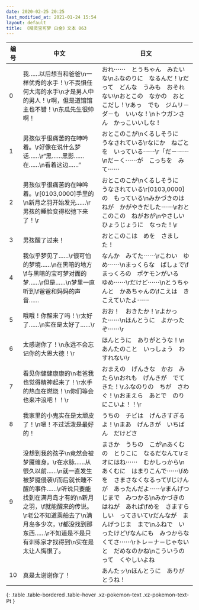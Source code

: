 ```yaml
---
date: 2020-02-25 20:25
last_modified_at: 2021-01-24 15:54
layout: default
title: 《精灵宝可梦 白金》文本 063
---
```

| 编号 | 中文 | 日文 |
| ---- | ---- | ---- |
| 0 | 我……以后想当和爸爸\n一样优秀的水手！\r不畏惧任何大海的水手\n才是男人中的男人！\r啊，但是道馆馆主也不错！\n东瓜先生很帅啊！ | おれ⋯⋯　とうちゃん　みたいな\nふなのりに　なるんだ！\rだって　どんな　うみも　おそれない\nおとこの　なかの　おとこだし！\rあっ　でも　ジムリ－ダ－も　いいな！\nトウガンさん　かっこいいしな！ |
| 1 | 男孩似乎很痛苦的在呻吟着。\r好像在说什么梦话……\r“黑……黑影……在……\n看着这边……” | おとこのこが\nくるしそうに　うなされている\rなにか　ねごとを　いっている⋯⋯\r「だ－⋯⋯\nだ－く⋯⋯が　こっちを　みて⋯⋯ |
| 2 | 男孩似乎很痛苦的在呻吟着。\r[0103,0000]手里的\n新月之羽开始发光……\r男孩的睡脸变得松弛下来了！\r | おとこのこが\nくるしそうに　うなされている\r[0103,0000]の　もっている\nみかづきのはねが　かがやきだした⋯⋯\rおとこのこの　ねがおが\nやさしい　ひょうじょうに　なった！\r |
| 3 | 男孩醒了过来！ | おとこのこは　めを　さました！ |
| 4 | 我似乎梦见了……\r很可怕的梦境……\n在黑暗的地方\f与黑暗的宝可梦对面的梦……\r但是……\n梦里一直听到\f爸爸和妈妈的声音…… | なんか　みてた⋯⋯\rこわい　ゆめ⋯⋯\nまっくらな　ばしょで\fまっくろの　ポケモンがいる　ゆめ⋯⋯\rだけど⋯⋯\nとうちゃんと　かあちゃんの\fこえは　きこえていたよ⋯⋯ |
| 5 | 哦哦！你醒来了吗！\r太好了……\n实在是太好了……\r | おお！　おきたか！\rよかった⋯⋯\nほんとうに　よかったぞ⋯⋯\r |
| 6 | 太感谢你了！\n永远不会忘记你的大恩大德！\r | ほんとうに　ありがとうな！\nあんたのこと　いっしょう　わすれない\r |
| 7 | 看见你健健康康的\n老爸我也觉得精神起来了！\r水手的热血在燃烧！\n你们等会也来冲浪吧！！\r | おまえの　げんきな　かお　みたら\nおれも　げんきが　でてきた！\rふなのりの　ちが　さわぐ！\nおまえら　あとで　のりにこいよ！！\r |
| 8 | 我家里的小鬼实在是太顽皮了！\n嗯！不过活泼是最好的！ | うちの　チビは　げんきすぎるよ！\nまあ　げんきが　いちばん　だけどさ |
| 9 | 没想到我的孩子\n竟然会被梦魇缠身。\r在水脉……从很久以前……\n就一直发生被梦魇侵袭\f而后就长睡不醒的事件……\r听说只要能找到在满月岛才有的\n新月之羽，\f就能醒来的传说。\r老公不知道乘船去了\n满月岛多少次，\f都没找到那东西……\r不知道是不是只有训练家才找得到\n实在是太让人悔恨了。 | まさか　うちの　こが\nあくむの　とりこに　なるだなんて\rミオにはね⋯⋯　むかしっから\nあくむに　はまりこんで⋯⋯\fめを　さまさなくなるって\fじけんが　あったんだよ⋯⋯\rまんげつじまで　みつかる\nみかづきのはねが　あれば\fめを　さますらしい　ってきいて\rだんなが　まんげつじま　まで\nふねで　いったけど\fなんにも　みつからなくてさ⋯⋯\rトレ－ナ－じゃないと　だめなのかね\nこういうのって　くやしいよね |
| 10 | 真是太谢谢你了！ | あんたッ\nほんとうに　ありがとうね！ |
{: .table .table-bordered .table-hover .xz-pokemon-text .xz-pokemon-text-Pt }